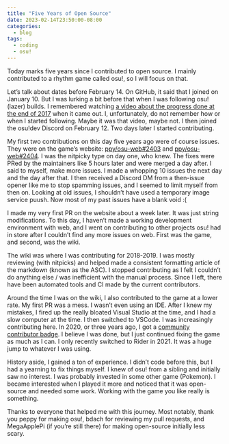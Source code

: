 ```yaml
---
title: "Five Years of Open Source"
date: 2023-02-14T23:50:00-08:00
categories:
  - blog
tags:
  - coding
  - osu!
---
```


Today marks five years since I contributed to open source. I mainly contributed to a rhythm game called osu!, so I will focus on that.

Let’s talk about dates before February 14. On GitHub, it said that I joined on January 10. But I was lurking a bit before that when I was following osu!(lazer) builds. I remembered watching [a video about the progress done at the end of 2017](https://www.youtube.com/watch?v=5x7VnC1R0Do) when it came out. I, unfortunately, do not remember how or when I started following. Maybe it was that video, maybe not. I then joined the osu!dev Discord on February 12. Two days later I started contributing.

My first two contributions on this day five years ago were of course issues. They were on the game’s website: [ppy/osu-web#2403](https://github.com/ppy/osu-web/issues/2403) and [ppy/osu-web#2404](https://github.com/ppy/osu-web/issues/2404). I was the nitpicky type on day one, who knew. The fixes were PRed by the maintainers like 5 hours later and were merged a day after. I said to myself, make more issues. I made a whopping 10 issues the next day and the day after that. I then received a Discord DM from a then-issue opener like me to stop spamming issues, and I seemed to limit myself from then on. Looking at old issues, I shouldn’t have used a temporary image service puush. Now most of my past issues have a blank void :(

I made my very first PR on the website about a week later. It was just string modifications. To this day, I haven’t made a working development environment with web, and I went on contributing to other projects osu! had in store after I couldn’t find any more issues on web. First was the game, and second, was the wiki.

The wiki was where I was contributing for 2018-2019. I was mostly reviewing (with nitpicks) and helped made a consistent formatting article of the markdown (known as the ASC). I stopped contributing as I felt I couldn’t do anything else / was inefficient with the manual process. Since I left, there have been automated tools and CI made by the current contributors.

Around the time I was on the wiki, I also contributed to the game at a lower rate. My first PR was a mess. I wasn’t even using an IDE. After I knew my mistakes, I fired up the really bloated Visual Studio at the time, and I had a slow computer at the time. I then switched to VSCode. I was increasingly contributing here. In 2020, or three years ago, I got a [community contributor badge](https://osu.ppy.sh/home/news/2020-02-07-community-contributors-2019). I believe I was done, but I just continued fixing the game as much as I can. I only recently switched to Rider in 2021. It was a huge jump to whatever I was using.

History aside, I gained a ton of experience. I didn’t code before this, but I had a yearning to fix things myself. I knew of osu! from a sibling and initially saw no interest. I was probably invested in some other game (Pokemon). I became interested when I played it more and noticed that it was open-source and needed some work. Working with the game you like really is something.

Thanks to everyone that helped me with this journey. Most notably, thank you peppy for making osu!, bdach for reviewing my pull requests, and MegaApplePi (if you’re still there) for making open-source initially less scary.

